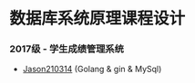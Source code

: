 # 数据库系统原理课程设计

### 2017级 - 学生成绩管理系统

* [Jason210314](https://github.com/Jason210314/db_course_design_backend) (Golang & gin & MySql)